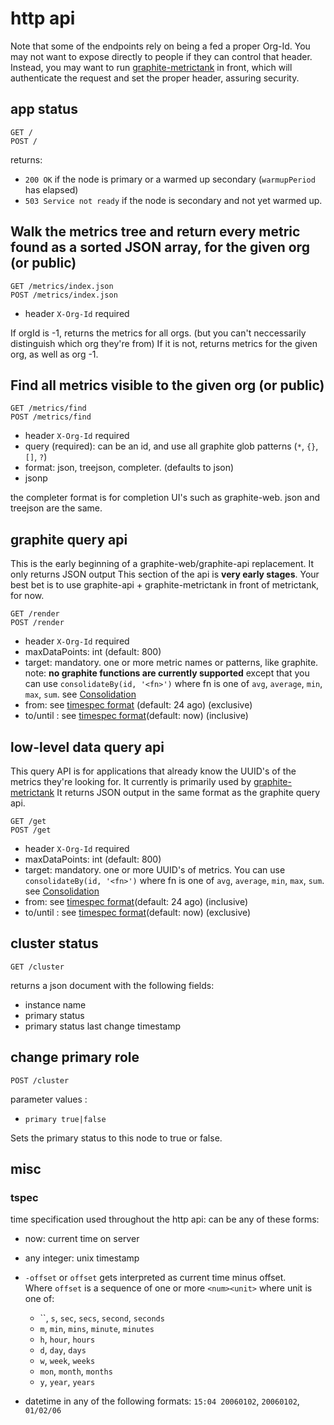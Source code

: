 # http api

Note that some of the endpoints rely on being a fed a proper Org-Id.
You may not want to expose directly to people if they can control that header.
Instead, you may want to run [graphite-metrictank](https://github.com/raintank/graphite-metrictank) in front,
which will authenticate the request and set the proper header, assuring security.

## app status

```
GET /
POST /
```

returns:

* `200 OK` if the node is primary or a warmed up secondary (`warmupPeriod` has elapsed)
* `503 Service not ready` if the node is secondary and not yet warmed up.



## Walk the metrics tree and return every metric found as a sorted JSON array, for the given org (or public)

```
GET /metrics/index.json
POST /metrics/index.json
```

* header `X-Org-Id` required

If orgId is -1, returns the metrics for all orgs. (but you can't neccessarily distinguish which org they're from)
If it is not, returns metrics for the given org, as well as org -1.

## Find all metrics visible to the given org (or public)

```
GET /metrics/find
POST /metrics/find
```

* header `X-Org-Id` required
* query (required): can be an id, and use all graphite glob patterns (`*`, `{}`, `[]`, `?`)
* format: json, treejson, completer. (defaults to json)
* jsonp

the completer format is for completion UI's such as graphite-web.
json and treejson are the same.

## graphite query api

This is the early beginning of a graphite-web/graphite-api replacement. It only returns JSON output
This section of the api is **very early stages**.  Your best bet is to use graphite-api + graphite-metrictank in front of metrictank, for now.

```
GET /render
POST /render
```

* header `X-Org-Id` required
* maxDataPoints: int (default: 800)
* target: mandatory. one or more metric names or patterns, like graphite.  
  note: **no graphite functions are currently supported** except that
  you can use `consolidateBy(id, '<fn>')` where fn is one of `avg`, `average`, `min`, `max`, `sum`. see
  [Consolidation](https://github.com/raintank/metrictank/blob/master/docs/consolidation.md)
* from: see [timespec format](#tspec) (default: 24 ago) (exclusive)
* to/until : see [timespec format](#tspec)(default: now) (inclusive)

## low-level data query api 

This query API is for applications that already know the UUID's of the metrics they're looking for.
It currently is primarily used by [graphite-metrictank](https://github.com/raintank/graphite-metrictank)
It returns JSON output in the same format as the graphite query api.

```
GET /get
POST /get
```

* header `X-Org-Id` required
* maxDataPoints: int (default: 800)
* target: mandatory. one or more UUID's of metrics. You can use `consolidateBy(id, '<fn>')` where fn is one of `avg`, `average`, `min`, `max`, `sum`. see
  [Consolidation](https://github.com/raintank/metrictank/blob/master/docs/consolidation.md)
* from: see [timespec format](#tspec)(default: 24 ago) (inclusive)
* to/until : see [timespec format](#tspec)(default: now) (exclusive)


## cluster status

```
GET /cluster
```

returns a json document with the following fields:

* instance name
* primary status
* primary status last change timestamp

## change primary role

```
POST /cluster
```

parameter values :

* `primary true|false`

Sets the primary status to this node to true or false.

## misc

### tspec

time specification used throughout the http api:
can be any of these forms:

* now: current time on server
* any integer: unix timestamp
* `-offset` or `offset` gets interpreted as current time minus offset.  
  Where `offset` is a sequence of one or more `<num><unit>` where unit is one of:

	- ``, `s`, `sec`, `secs`, `second`, `seconds`
	- `m`, `min`, `mins`, `minute`, `minutes`
	- `h`, `hour`, `hours`
	- `d`, `day`, `days`
	- `w`, `week`, `weeks`
	- `mon`, `month`, `months`
	- `y`, `year`, `years`

* datetime in any of the following formats: `15:04 20060102`, `20060102`, `01/02/06`


